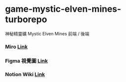 # game-mystic-elven-mines-turborepo
神秘精靈礦 Mystic Elven Mines
前端 / 後端 

### Miro [Link](https://miro.com/app/board/uXjVPLbiyto=/)

### Figma 視覺圖 [Link](https://www.figma.com/file/sRcnCyQ1Ka4PjNsYjOhoQ0/)

### Notion Wiki [Link](https://daydaychao.notion.site/ec77da63c00b49c9bb8557fd033c6ba1?v=73f4fe0644d04f1eb290ed509f407e1d)
